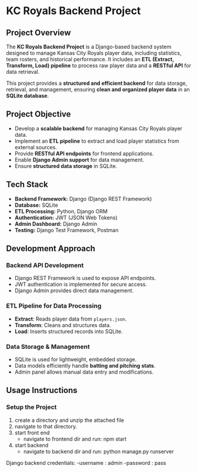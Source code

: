 # KC Royals Backend Project

## Project Overview

The **KC Royals Backend Project** is a Django-based backend system designed to manage Kansas City Royals player data, including statistics, team rosters, and historical performance. It includes an **ETL (Extract, Transform, Load) pipeline** to process raw player data and a **RESTful API** for data retrieval.

This project provides a **structured and efficient backend** for data storage, retrieval, and management, ensuring **clean and organized player data** in an **SQLite database**.

## Project Objective

- Develop a **scalable backend** for managing Kansas City Royals player data.
- Implement an **ETL pipeline** to extract and load player statistics from external sources.
- Provide **RESTful API endpoints** for frontend applications.
- Enable **Django Admin support** for data management.
- Ensure **structured data storage** in SQLite.

## Tech Stack

- **Backend Framework:** Django (Django REST Framework)
- **Database:** SQLite
- **ETL Processing:** Python, Django ORM
- **Authentication:** JWT (JSON Web Tokens)
- **Admin Dashboard:** Django Admin
- **Testing:** Django Test Framework, Postman

## Development Approach

### Backend API Development

- Django REST Framework is used to expose API endpoints.
- JWT authentication is implemented for secure access.
- Django Admin provides direct data management.

### ETL Pipeline for Data Processing

- **Extract**: Reads player data from `players.json`.
- **Transform**: Cleans and structures data.
- **Load**: Inserts structured records into SQLite.

### Data Storage & Management

- SQLite is used for lightweight, embedded storage.
- Data models efficiently handle **batting and pitching stats**.
- Admin panel allows manual data entry and modifications.

## Usage Instructions

### Setup the Project

1. create a directory and unzip the attached file
2. navigate to that directory.
3. start front end
   - navigate to frontend dir and run: npm start
4. start backend
   - navigate to backend dir and run: python manage.py runserver

Django backend credentials:
-username : admin
-password : pass

